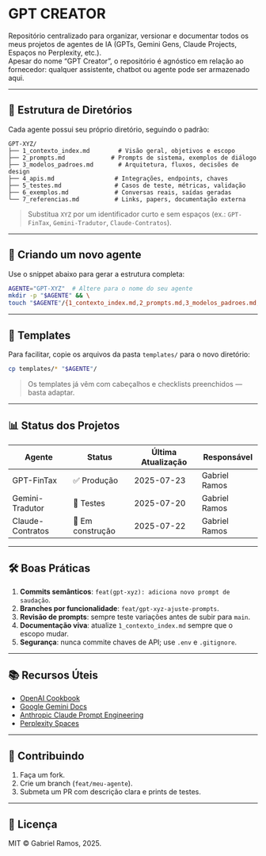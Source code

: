 # GPT CREATOR

Repositório centralizado para organizar, versionar e documentar todos os meus projetos de agentes de IA (GPTs, Gemini Gens, Claude Projects, Espaços no Perplexity, etc.).  
Apesar do nome “GPT Creator”, o repositório é agnóstico em relação ao fornecedor: qualquer assistente, chatbot ou agente pode ser armazenado aqui.

---

## 📁 Estrutura de Diretórios

Cada agente possui seu próprio diretório, seguindo o padrão:

```
GPT-XYZ/
├── 1_contexto_index.md        # Visão geral, objetivos e escopo
├── 2_prompts.md             # Prompts de sistema, exemplos de diálogo
├── 3_modelos_padroes.md       # Arquitetura, fluxos, decisões de design
├── 4_apis.md                 # Integrações, endpoints, chaves
├── 5_testes.md               # Casos de teste, métricas, validação
├── 6_exemplos.md             # Conversas reais, saídas geradas
└── 7_referencias.md          # Links, papers, documentação externa
```

> Substitua `XYZ` por um identificador curto e sem espaços (ex.: `GPT-FinTax`, `Gemini-Tradutor`, `Claude-Contratos`).

---

## 🚀 Criando um novo agente

Use o snippet abaixo para gerar a estrutura completa:

```bash
AGENTE="GPT-XYZ"  # Altere para o nome do seu agente
mkdir -p "$AGENTE" && \
touch "$AGENTE"/{1_contexto_index.md,2_prompts.md,3_modelos_padroes.md,4_apis.md,5_testes.md,6_exemplos.md,7_referencias.md}
```

---

## 🧩 Templates

Para facilitar, copie os arquivos da pasta `templates/` para o novo diretório:

```bash
cp templates/* "$AGENTE"/
```

> Os templates já vêm com cabeçalhos e checklists preenchidos — basta adaptar.

---

## 📊 Status dos Projetos

| Agente | Status | Última Atualização | Responsável |
|--------|--------|--------------------|-------------|
| GPT-FinTax | ✅ Produção | 2025-07-23 | Gabriel Ramos |
| Gemini-Tradutor | 🧪 Testes | 2025-07-20 | Gabriel Ramos |
| Claude-Contratos | 🚧 Em construção | 2025-07-22 | Gabriel Ramos |

---

## 🛠️ Boas Práticas

1. **Commits semânticos**: `feat(gpt-xyz): adiciona novo prompt de saudação`.  
2. **Branches por funcionalidade**: `feat/gpt-xyz-ajuste-prompts`.  
3. **Revisão de prompts**: sempre teste variações antes de subir para `main`.  
4. **Documentação viva**: atualize `1_contexto_index.md` sempre que o escopo mudar.  
5. **Segurança**: nunca commite chaves de API; use `.env` e `.gitignore`.

---

## 📚 Recursos Úteis

- [OpenAI Cookbook](https://github.com/openai/openai-cookbook)  
- [Google Gemini Docs](https://ai.google.dev/gemini-api/docs)  
- [Anthropic Claude Prompt Engineering](https://docs.anthropic.com/en/docs/prompt-engineering)  
- [Perplexity Spaces](https://docs.perplexity.ai/guides/spaces)

---

## 🤝 Contribuindo

1. Faça um fork.  
2. Crie um branch (`feat/meu-agente`).  
3. Submeta um PR com descrição clara e prints de testes.

---

## 📄 Licença

MIT © Gabriel Ramos, 2025.